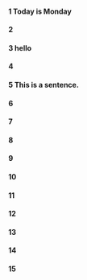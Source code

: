 #### 1 Today is Monday
#### 2
#### 3 hello
#### 4
#### 5 This is a sentence.
#### 6
#### 7
#### 8
#### 9
#### 10
#### 11
#### 12
#### 13
#### 14
#### 15